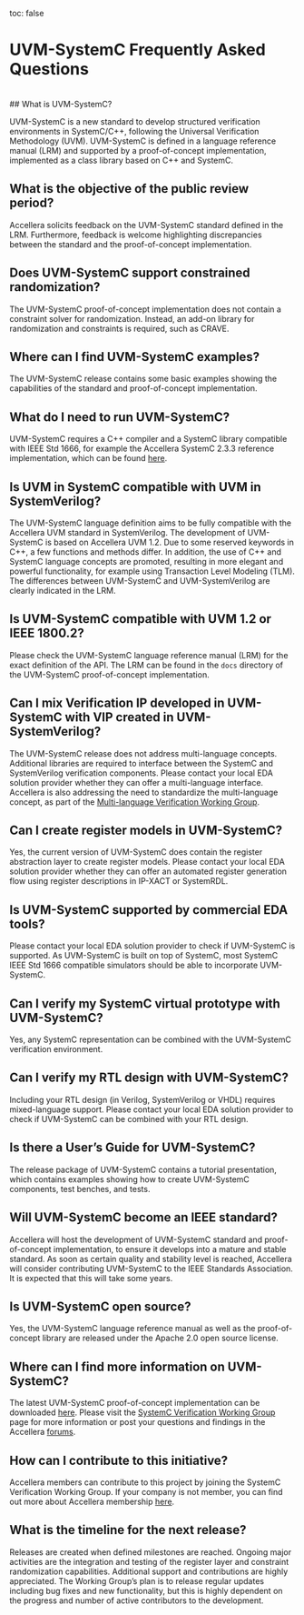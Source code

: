 toc: false

# UVM-SystemC Frequently Asked Questions
<br>
## What is UVM-SystemC?

UVM-SystemC is a new standard to develop structured verification environments in SystemC/C++, following the Universal Verification Methodology (UVM). UVM-SystemC is defined in a language reference manual (LRM) and supported by a proof-of-concept implementation, implemented as a class library based on C++ and SystemC.

## What is the objective of the public review period?

Accellera solicits feedback on the UVM-SystemC standard defined in the LRM. Furthermore, feedback is welcome highlighting discrepancies between the standard and the proof-of-concept implementation.

## Does UVM-SystemC support constrained randomization?

The UVM-SystemC proof-of-concept implementation does not contain a constraint solver for randomization. Instead, an add-on library for randomization and constraints is required, such as CRAVE.

## Where can I find UVM-SystemC examples?

The UVM-SystemC release contains some basic examples showing the capabilities of the standard and proof-of-concept implementation.

## What do I need to run UVM-SystemC?

UVM-SystemC requires a C++ compiler and a SystemC library compatible with IEEE Std 1666, for example the Accellera SystemC 2.3.3 reference implementation, which can be found [here](https://www.accellera.org/downloads/standards/systemc).

## Is UVM in SystemC compatible with UVM in SystemVerilog?

The UVM-SystemC language definition aims to be fully compatible with the Accellera UVM standard in SystemVerilog. The development of UVM-SystemC is based on Accellera UVM 1.2. Due to some reserved keywords in C++, a few functions and methods differ. In addition, the use of C++ and SystemC language concepts are promoted, resulting in more elegant and powerful functionality, for example using Transaction Level Modeling (TLM). The differences between UVM-SystemC and UVM-SystemVerilog are clearly indicated in the LRM.

## Is UVM-SystemC compatible with UVM 1.2 or IEEE 1800.2?

Please check the UVM-SystemC language reference manual (LRM) for the exact definition of the API. The LRM can be found in the `docs` directory of the UVM-SystemC proof-of-concept implementation.

## Can I mix Verification IP developed in UVM-SystemC with VIP created in UVM-SystemVerilog?

The UVM-SystemC release does not address multi-language concepts. Additional libraries are required to interface between the SystemC and SystemVerilog verification components. Please contact your local EDA solution provider whether they can offer a multi-language interface. Accellera is also addressing the need to standardize the multi-language concept, as part of the [Multi-language Verification Working Group](https://www.accellera.org/activities/working-groups/multi-language). 

## Can I create register models in UVM-SystemC?

Yes, the current version of UVM-SystemC does contain the register abstraction layer to create register models. Please contact your local EDA solution provider whether they can offer an automated register generation flow using register descriptions in IP-XACT or SystemRDL.

## Is UVM-SystemC supported by commercial EDA tools?

Please contact your local EDA solution provider to check if UVM-SystemC is supported. As UVM-SystemC is built on top of SystemC, most SystemC IEEE Std 1666 compatible simulators should be able to incorporate UVM-SystemC.

## Can I verify my SystemC virtual prototype with UVM-SystemC?

Yes, any SystemC representation can be combined with the UVM-SystemC verification environment.

## Can I verify my RTL design with UVM-SystemC?

Including your RTL design (in Verilog, SystemVerilog or VHDL) requires mixed-language support. Please contact your local EDA solution provider to check if UVM-SystemC can be combined with your RTL design.

## Is there a User’s Guide for UVM-SystemC?

The release package of UVM-SystemC contains a tutorial presentation, which contains examples showing how to create UVM-SystemC components, test benches, and tests.

## Will UVM-SystemC become an IEEE standard?

Accellera will host the development of UVM-SystemC standard and proof-of-concept implementation, to ensure it develops into a mature and stable standard. As soon as certain quality and stability level is reached, Accellera will consider contributing UVM-SystemC to the IEEE Standards Association. It is expected that this will take some years.

## Is UVM-SystemC open source?

Yes, the UVM-SystemC language reference manual as well as the proof-of-concept library are released under the Apache 2.0 open source license.

## Where can I find more information on UVM-SystemC?

The latest UVM-SystemC proof-of-concept implementation can be downloaded [here](https://www.accellera.org/downloads/drafts-review).
Please visit the [SystemC Verification Working Group](https://www.accellera.org/activities/working-groups/systemc-verification) page for more information or post your questions and findings in the Accellera [forums](http://forums.accellera.org). 

## How can I contribute to this initiative?

Accellera members can contribute to this project by joining the SystemC Verification Working Group. If your company is not member, you can find out more about Accellera membership [here](https://www.accellera.org/about/join).

## What is the timeline for the next release?

Releases are created when defined milestones are reached. Ongoing major activities are the integration and testing of the register layer and constraint randomization capabilities. Additional support and contributions are highly appreciated. The Working Group’s plan is to release regular updates including bug fixes and new functionality, but this is highly dependent on the progress and number of active contributors to the development.
